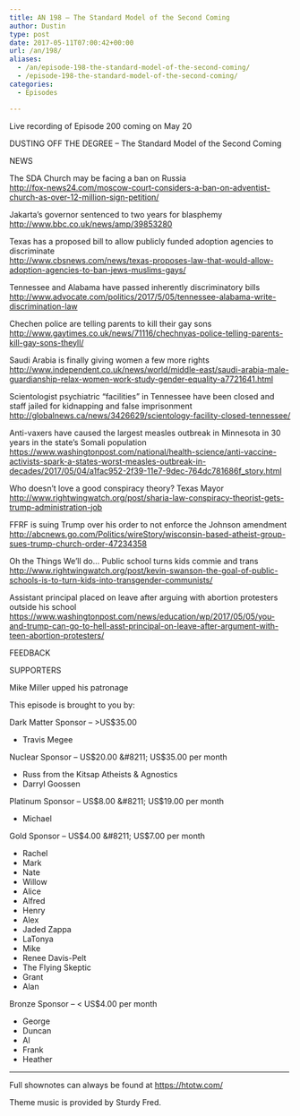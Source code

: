 ```yaml
---
title: AN 198 – The Standard Model of the Second Coming
author: Dustin
type: post
date: 2017-05-11T07:00:42+00:00
url: /an/198/
aliases:
  - /an/episode-198-the-standard-model-of-the-second-coming/
  - /episode-198-the-standard-model-of-the-second-coming/
categories:
  - Episodes

---
```

<div id="buzzsprout-player-10552910"></div><script src="https://www.buzzsprout.com/1983601/10552910-episode-198-the-standard-model-of-the-second-coming.js?container_id=buzzsprout-player-10552910&player=small" type="text/javascript" charset="utf-8"></script>

<!--more-->

Live recording of Episode 200 coming on May 20

DUSTING OFF THE DEGREE &#8211; The Standard Model of the Second Coming

NEWS

The SDA Church may be facing a ban on Russia  
<a href="http://fox-news24.com/moscow-court-considers-a-ban-on-adventist-church-as-over-12-million-sign-petition/" target="_blank" rel="noopener noreferrer">http://fox-news24.com/moscow-court-considers-a-ban-on-adventist-church-as-over-12-million-sign-petition/</a>

Jakarta&#8217;s governor sentenced to two years for blasphemy  
<a href="http://www.bbc.co.uk/news/amp/39853280" target="_blank" rel="noopener noreferrer">http://www.bbc.co.uk/news/amp/39853280</a>

Texas has a proposed bill to allow publicly funded adoption agencies to discriminate  
<a href="http://www.cbsnews.com/news/texas-proposes-law-that-would-allow-adoption-agencies-to-ban-jews-muslims-gays/" target="_blank" rel="noopener noreferrer">http://www.cbsnews.com/news/texas-proposes-law-that-would-allow-adoption-agencies-to-ban-jews-muslims-gays/</a>

Tennessee and Alabama have passed inherently discriminatory bills  
<a href="http://www.advocate.com/politics/2017/5/05/tennessee-alabama-write-discrimination-law" target="_blank" rel="noopener noreferrer">http://www.advocate.com/politics/2017/5/05/tennessee-alabama-write-discrimination-law</a>

Chechen police are telling parents to kill their gay sons  
<a href="http://www.gaytimes.co.uk/news/71116/chechnyas-police-telling-parents-kill-gay-sons-theyll/" target="_blank" rel="noopener noreferrer">http://www.gaytimes.co.uk/news/71116/chechnyas-police-telling-parents-kill-gay-sons-theyll/</a>

Saudi Arabia is finally giving women a few more rights  
<a href="http://www.independent.co.uk/news/world/middle-east/saudi-arabia-male-guardianship-relax-women-work-study-gender-equality-a7721641.html" target="_blank" rel="noopener noreferrer">http://www.independent.co.uk/news/world/middle-east/saudi-arabia-male-guardianship-relax-women-work-study-gender-equality-a7721641.html</a>

Scientologist psychiatric &#8220;facilities&#8221; in Tennessee have been closed and staff jailed for kidnapping and false imprisonment  
<a href="http://globalnews.ca/news/3426629/scientology-facility-closed-tennessee/" target="_blank" rel="noopener noreferrer">http://globalnews.ca/news/3426629/scientology-facility-closed-tennessee/</a>

Anti-vaxers have caused the largest measles outbreak in Minnesota in 30 years in the state&#8217;s Somali population  
<a href="https://www.washingtonpost.com/national/health-science/anti-vaccine-activists-spark-a-states-worst-measles-outbreak-in-decades/2017/05/04/a1fac952-2f39-11e7-9dec-764dc781686f_story.html" target="_blank" rel="noopener noreferrer">https://www.washingtonpost.com/national/health-science/anti-vaccine-activists-spark-a-states-worst-measles-outbreak-in-decades/2017/05/04/a1fac952-2f39-11e7-9dec-764dc781686f_story.html</a>

Who doesn&#8217;t love a good conspiracy theory? Texas Mayor  
<a href="http://www.rightwingwatch.org/post/sharia-law-conspiracy-theorist-gets-trump-administration-job" target="_blank" rel="noopener noreferrer">http://www.rightwingwatch.org/post/sharia-law-conspiracy-theorist-gets-trump-administration-job</a>

FFRF is suing Trump over his order to not enforce the Johnson amendment  
<a href="http://abcnews.go.com/Politics/wireStory/wisconsin-based-atheist-group-sues-trump-church-order-47234358" target="_blank" rel="noopener noreferrer">http://abcnews.go.com/Politics/wireStory/wisconsin-based-atheist-group-sues-trump-church-order-47234358</a>

Oh the Things We&#8217;ll do&#8230; Public school turns kids commie and trans  
<a href="http://www.rightwingwatch.org/post/kevin-swanson-the-goal-of-public-schools-is-to-turn-kids-into-transgender-communists/" target="_blank" rel="noopener noreferrer">http://www.rightwingwatch.org/post/kevin-swanson-the-goal-of-public-schools-is-to-turn-kids-into-transgender-communists/</a>

Assistant principal placed on leave after arguing with abortion protesters outside his school  
<a href="https://www.washingtonpost.com/news/education/wp/2017/05/05/you-and-trump-can-go-to-hell-asst-principal-on-leave-after-argument-with-teen-abortion-protesters/" target="_blank" rel="noopener noreferrer">https://www.washingtonpost.com/news/education/wp/2017/05/05/you-and-trump-can-go-to-hell-asst-principal-on-leave-after-argument-with-teen-abortion-protesters/</a>

FEEDBACK

SUPPORTERS

Mike Miller upped his patronage

This episode is brought to you by:

Dark Matter Sponsor &#8211; >US$35.00  
* Travis Megee  

Nuclear Sponsor &#8211; US$20.00 &#8211; US$35.00 per month  
* Russ from the Kitsap Atheists & Agnostics  
* Darryl Goossen  

Platinum Sponsor &#8211; US$8.00 &#8211; US$19.00 per month  
* Michael  

Gold Sponsor &#8211; US$4.00 &#8211; US$7.00 per month  
* Rachel  
* Mark  
* Nate  
* Willow  
* Alice  
* Alfred  
* Henry  
* Alex  
* Jaded Zappa  
* LaTonya  
* Mike  
* Renee Davis-Pelt  
* The Flying Skeptic  
* Grant  
* Alan  

Bronze Sponsor &#8211; < US$4.00 per month  
* George  
* Duncan  
* Al  
* Frank  
* Heather

<hr width="500" />

Full shownotes can always be found at <https://htotw.com/>  

Theme music is provided by Sturdy Fred.